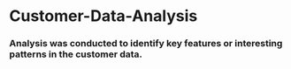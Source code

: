 # Customer-Data-Analysis

### Analysis was conducted to identify key features or interesting patterns in the customer data. 
